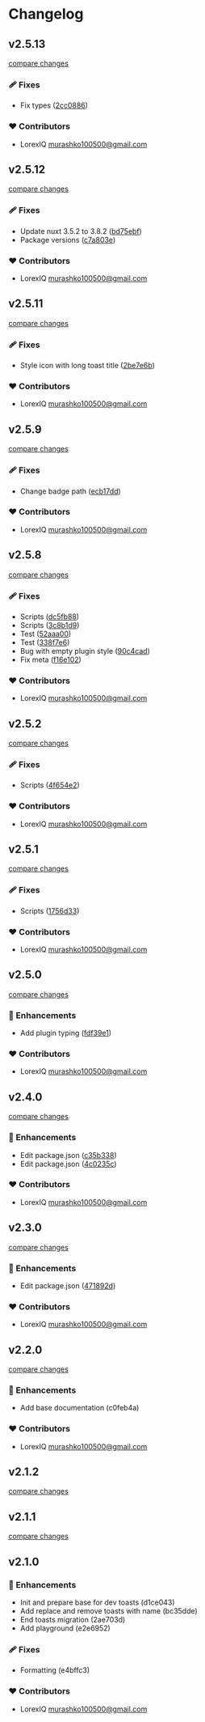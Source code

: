 # Changelog


## v2.5.13

[compare changes](https://github.com/LorexIQ/nuxt-ctoast/compare/v2.5.12...v2.5.13)

### 🩹 Fixes

- Fix types ([2cc0886](https://github.com/LorexIQ/nuxt-ctoast/commit/2cc0886))

### ❤️ Contributors

- LorexIQ <murashko100500@gmail.com>

## v2.5.12

[compare changes](https://github.com/LorexIQ/nuxt-ctoast/compare/v2.5.11...v2.5.12)

### 🩹 Fixes

- Update nuxt 3.5.2 to 3.8.2 ([bd75ebf](https://github.com/LorexIQ/nuxt-ctoast/commit/bd75ebf))
- Package versions ([c7a803e](https://github.com/LorexIQ/nuxt-ctoast/commit/c7a803e))

### ❤️ Contributors

- LorexIQ <murashko100500@gmail.com>

## v2.5.11

[compare changes](https://github.com/LorexIQ/nuxt-ctoast/compare/v2.5.9...v2.5.11)


### 🩹 Fixes

  - Style icon with long toast title ([2be7e6b](https://github.com/LorexIQ/nuxt-ctoast/commit/2be7e6b))

### ❤️  Contributors

- LorexIQ <murashko100500@gmail.com>

## v2.5.9

[compare changes](https://github.com/LorexIQ/nuxt-ctoast/compare/v2.5.8...v2.5.9)


### 🩹 Fixes

  - Change badge path ([ecb17dd](https://github.com/LorexIQ/nuxt-ctoast/commit/ecb17dd))

### ❤️  Contributors

- LorexIQ <murashko100500@gmail.com>

## v2.5.8

[compare changes](https://github.com/LorexIQ/nuxt-ctoast/compare/v2.5.2...v2.5.8)


### 🩹 Fixes

  - Scripts ([dc5fb88](https://github.com/LorexIQ/nuxt-ctoast/commit/dc5fb88))
  - Scripts ([3c8b1d9](https://github.com/LorexIQ/nuxt-ctoast/commit/3c8b1d9))
  - Test ([52aaa00](https://github.com/LorexIQ/nuxt-ctoast/commit/52aaa00))
  - Test ([338f7e6](https://github.com/LorexIQ/nuxt-ctoast/commit/338f7e6))
  - Bug with empty plugin style ([90c4cad](https://github.com/LorexIQ/nuxt-ctoast/commit/90c4cad))
  - Fix meta ([f16e102](https://github.com/LorexIQ/nuxt-ctoast/commit/f16e102))

### ❤️  Contributors

- LorexIQ <murashko100500@gmail.com>

## v2.5.2

[compare changes](https://github.com/LorexIQ/nuxt-ctoast/compare/v2.5.1...v2.5.2)


### 🩹 Fixes

  - Scripts ([4f654e2](https://github.com/LorexIQ/nuxt-ctoast/commit/4f654e2))

### ❤️  Contributors

- LorexIQ <murashko100500@gmail.com>

## v2.5.1

[compare changes](https://github.com/LorexIQ/nuxt-ctoast/compare/v2.5.0...v2.5.1)


### 🩹 Fixes

  - Scripts ([1756d33](https://github.com/LorexIQ/nuxt-ctoast/commit/1756d33))

### ❤️  Contributors

- LorexIQ <murashko100500@gmail.com>

## v2.5.0

[compare changes](https://github.com/LorexIQ/nuxt-ctoast/compare/v2.4.0...v2.5.0)


### 🚀 Enhancements

  - Add plugin typing ([fdf39e1](https://github.com/LorexIQ/nuxt-ctoast/commit/fdf39e1))

### ❤️  Contributors

- LorexIQ <murashko100500@gmail.com>

## v2.4.0

[compare changes](https://github.com/LorexIQ/nuxt-ctoast/compare/v2.3.0...v2.4.0)


### 🚀 Enhancements

  - Edit package.json ([c35b338](https://github.com/LorexIQ/nuxt-ctoast/commit/c35b338))
  - Edit package.json ([4c0235c](https://github.com/LorexIQ/nuxt-ctoast/commit/4c0235c))

### ❤️  Contributors

- LorexIQ <murashko100500@gmail.com>

## v2.3.0

[compare changes](https://github.com/LorexIQ/nuxt-ctoast/compare/v2.2.0...v2.3.0)


### 🚀 Enhancements

  - Edit package.json ([471892d](https://github.com/LorexIQ/nuxt-ctoast/commit/471892d))

### ❤️  Contributors

- LorexIQ <murashko100500@gmail.com>

## v2.2.0

[compare changes](https://undefined/undefined/compare/v2.1.2...v2.2.0)


### 🚀 Enhancements

  - Add base documentation (c0feb4a)

### ❤️  Contributors

- LorexIQ <murashko100500@gmail.com>

## v2.1.2

[compare changes](https://undefined/undefined/compare/v2.1.1...v2.1.2)

## v2.1.1

[compare changes](https://undefined/undefined/compare/v2.1.0...v2.1.1)

## v2.1.0


### 🚀 Enhancements

  - Init and prepare base for dev toasts (d1ce043)
  - Add replace and remove toasts with name (bc35dde)
  - End toasts migration (2ae703d)
  - Add playground (e2e6952)

### 🩹 Fixes

  - Formatting (e4bffc3)

### ❤️  Contributors

- LorexIQ <murashko100500@gmail.com>

